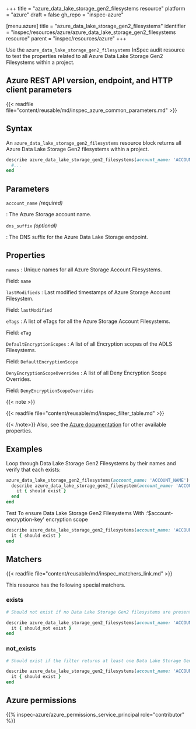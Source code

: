 +++
title = "azure_data_lake_storage_gen2_filesystems resource"
platform = "azure"
draft = false
gh_repo = "inspec-azure"

[menu.azure]
title = "azure_data_lake_storage_gen2_filesystems"
identifier = "inspec/resources/azure/azure_data_lake_storage_gen2_filesystems resource"
parent = "inspec/resources/azure"
+++

Use the `azure_data_lake_storage_gen2_filesystems` InSpec audit resource to test the properties related to all Azure Data Lake Storage Gen2 Filesystems within a project.

## Azure REST API version, endpoint, and HTTP client parameters

{{< readfile file="content/reusable/md/inspec_azure_common_parameters.md" >}}

## Syntax

An `azure_data_lake_storage_gen2_filesystems` resource block returns all Azure Data Lake Storage Gen2 filesystems within a project.

```ruby
describe azure_data_lake_storage_gen2_filesystems(account_name: 'ACCOUNT_NAME') do
  #...
end
```

## Parameters

`account_name` _(required)_

: The Azure Storage account name.

`dns_suffix` _(optional)_

: The DNS suffix for the Azure Data Lake Storage endpoint.

## Properties

`names`
: Unique names for all Azure Storage Account Filesystems.

  Field: `name`

`lastModifieds`
: Last modified timestamps of Azure Storage Account Filesystem.

  Field: `lastModified`

`eTags`
: A list of eTags for all the Azure Storage Account Filesystems.

  Field: `eTag`

`DefaultEncryptionScopes`
: A list of all Encryption scopes of the ADLS Filesystems.

  Field: `DefaultEncryptionScope`

`DenyEncryptionScopeOverrides`
: A list of all Deny Encryption Scope Overrides.

  Field: `DenyEncryptionScopeOverrides`

{{< note >}}

{{< readfile file="content/reusable/md/inspec_filter_table.md" >}}

{{< /note>}}
Also, see the [Azure documentation](https://docs.microsoft.com/en-us/rest/api/storageservices/datalakestoragegen2/filesystem/list) for other available properties.

## Examples

Loop through Data Lake Storage Gen2 Filesystems by their names and verify that each exists:

```ruby
azure_data_lake_storage_gen2_filesystems(account_name: 'ACCOUNT_NAME').names.each do |name|
  describe azure_data_lake_storage_gen2_filesystem(account_name: 'ACCOUNT_NAME', name: name) do
    it { should exist }
  end
end
```

Test To ensure Data Lake Storage Gen2 Filesystems With :‘$account-encryption-key' encryption scope

```ruby
describe azure_data_lake_storage_gen2_filesystems(account_name: 'ACCOUNT_NAME').where(DefaultEncryptionScope: '$account-encryption-key') do
  it { should exist }
end
```

## Matchers

{{< readfile file="content/reusable/md/inspec_matchers_link.md" >}}

This resource has the following special matchers.

### exists

```ruby
# Should not exist if no Data Lake Storage Gen2 filesystems are present in the project and the resource group.

describe azure_data_lake_storage_gen2_filesystems(account_name: 'ACCOUNT_NAME') do
  it { should_not exist }
end
```

### not_exists

```ruby
# Should exist if the filter returns at least one Data Lake Storage Gen2 filesystem in the project and the resource group.

describe azure_data_lake_storage_gen2_filesystems(account_name: 'ACCOUNT_NAME') do
  it { should exist }
end
```

## Azure permissions

{{% inspec-azure/azure_permissions_service_principal role="contributor" %}}
